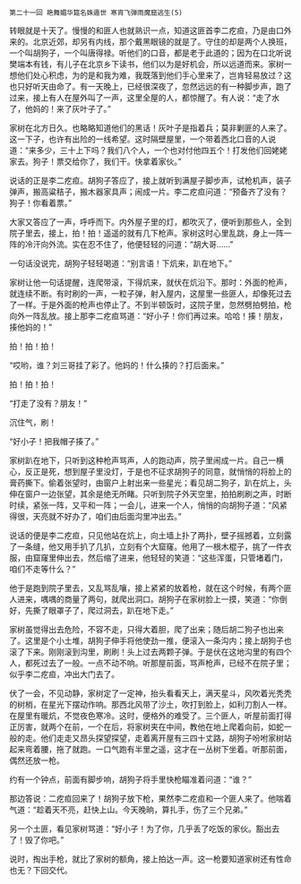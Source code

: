     第二十一回 艳舞媚华筵名姝遁世 寒宵飞弹雨魔窟逃生(5) 

   转眼就是十天了。慢慢的和匪人也就熟识一点，知道这匪首李二疙疸，乃是由口外来的。北京近郊，却另有内线，那个戴黑眼镜的就是了。守住的却是两个人换班，一个叫胡狗子，一个叫唐得禄。听他们的口音，都是老于此道的；因为在口北听说樊端本有钱，有儿子在北京乡下读书，他们以为是好机会，所以远道而来。家树一想他们处心积虑，为的是和我为难，我既落到他们手心里来了，岂肯轻易放过？这也只好听天由命了。有一天晚上，已经很深夜了，忽然远远的有一种脚步声，跑了过来，接上有人在屋外叫了一声，这里全屋的人，都惊醒了。有人说：“走了水了，他妈的！来了灰叶子了。”

   家树在北方日久。也略略知道他们的黑话！灰叶子是指着兵；莫非剿匪的人来了。这一下子，也许有出险的一线希望。这时隔壁屋里，一个带着西北口音的人说道：“来多少，三十上下吗？我们八个人，一个也对付他四五个！打发他们回姥姥家去。狗子！票交给你了，我们干。快拿着家伙。”

   说话的正是李二疙疸。胡狗子答应了，接上就听到满屋子脚步声，试枪机声，装子弹声，搬高粱秸子，搬木器家具声；闹成一片。李二疙疸问道：“预备齐了没有？狗子！你看着票。”

   大家又答应了一声，呼呼而下。内外屋子里的灯，都吹灭了，便听到那些人，全到院子里去，接上，拍！拍！遥遥的就有几下枪声。家树这时心里乱跳，身上一阵一阵的冷汗向外流。实在忍不住了，他便轻轻的问道：“胡大哥……”

   一句话没说完，胡狗子轻轻喝道：“别言语！下炕来，趴在地下。”

   家树让他一句话提醒，连爬带滚，下得炕来，就伏在炕沿下。那时：外面的枪声，就连续不断。有时刷的一声，一粒子弹，射入屋内，这屋里一些匪人，却像死过去了一样。于是外面的枪声也停止了。不到半顿饭时，这院子里，忽然劈拍劈拍，枪向外一阵乱放。接上那李二疙疸骂道：“好小子！你们再过来。哈哈！揍！朋友，揍他妈的！”

   拍！拍！拍！

   “哎哟，谁？刘三哥挂了彩了。他妈的！什么揍的？打后面来。”

   拍！拍！拍！

   “打走了没有？朋友！”

   沉住气，刷！

   “好小子！把我帽子揍了。”

   家树趴在地下，只听到这种枪声骂声，人的跑动声，院子里闹成一片。自己一横心，反正是死，想到屋子里没灯，于是也不征求胡狗子的同意，就悄悄的将脸上的膏药撕下。偷着张望时，由窗户上射出来一些星光；看见胡二狗子，趴在炕上，头伸在窗户一边张望，其余是绝无所睹。只听到院子外天空里，拍拍刷刷之声，时断时续，紧张一阵，又平和一阵；一会儿，进来一个人，悄悄的向胡狗子道：“风紧得很，天亮就不好办了，咱们由后面沟里冲出去。”

   说话的便是李二疙疸，只见他站在炕上，向土墙上扑了两扑，壁子摇撼着，立刻露了一条缝，他又用手扒了几扒，立刻有个大窟窿。他用了一根木棍子，挑了一件衣服，由窟窿里伸出去，然后缩了进来，他轻轻的笑道：“这些浑蛋，只管堵着门，咱们不走等什么？”

   他于是跑到院子里去，又乱骂乱嚷，接上紧紧的放着枪，就在这个时候，有两个匪人进来，喁喁的商量了两句，就爬出洞口。胡狗子在家树脸上一摸，笑道：“你倒好，先撕了眼罩子了，爬过洞去，趴在地下走。”

   家树虽觉得出去危险，不容不走，只得大着胆，爬了出来；随后胡二狗子也出来了。这里是个小土堆，胡狗子伸手将他使劲一推，便滚入一条沟内；接上胡狗子也滚了下来。刚刚滚到沟里，刷刷！头上过去两颗子弹。于是伏在这地沟里的有四个人，都死过去了一般。一点不动不响。听那屋前面，骂声枪声，已经不在院子里；似乎李二疙疸，冲出大门去了。

   伏了一会，不见动静，家树定了一定神，抬头看看天上，满天星斗，风吹着光秃秃的树梢，在星光下摆动作响。那西北风带了沙土，吹打到脸上，如利刀割人一样。在屋里有暖炕，不觉夜色寒冷。这时，便格外的难受了。三个匪人，听屋前面打得正厉害，就两个在前，一个在后，将家树夹在中间，教他在地上爬着向前，如蛇一般的走。他们走走又昂头探望探望，走着离开屋有三四十丈路，胡狗子吩咐家树站起来弯着腰，拖了就跑。一口气跑有半里之遥，这才在一丛树下坐着。听那前面，偶然还放一枪。

   约有一个钟点，前面有脚步响，胡狗子将手里快枪瞄准着问道：“谁？”

   那边答说：二疙疸回来了！胡狗子放下枪，果然李二疙疸和一个匪人来了。他喘着气道：“趁着天不亮，赶快上山。今天晚晌，算扎手，伤了三个兄弟。”

   另一个土匪，看见家树骂道：“好小子！为了你，几乎丢了吃饭的家伙。豁出去了！毁了你吧。”

   说时，掏出手枪，就比了家树的额角，接上拍达一声。这一枪要知道家树还有性命也无？下回交代。

